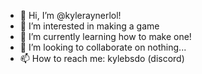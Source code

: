 - 👋 Hi, I’m @kyleraynerlol!
- 👀 I’m interested in making a game
- 🌱 I’m currently learning how to make one!
- 💞️ I’m looking to collaborate on nothing...
- 📫 How to reach me: kylebsdo (discord)

